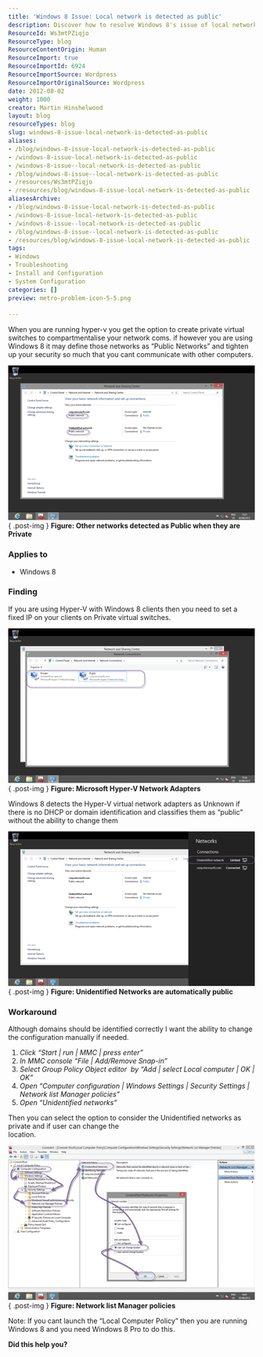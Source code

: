 ```yaml
---
title: 'Windows 8 Issue: Local network is detected as public'
description: Discover how to resolve Windows 8's issue of local networks being misidentified as public. Learn effective workarounds for Hyper-V users to enhance connectivity.
ResourceId: Ws3mtPZiqjo
ResourceType: blog
ResourceContentOrigin: Human
ResourceImport: true
ResourceImportId: 6924
ResourceImportSource: Wordpress
ResourceImportOriginalSource: Wordpress
date: 2012-08-02
weight: 1000
creator: Martin Hinshelwood
layout: blog
resourceTypes: blog
slug: windows-8-issue-local-network-is-detected-as-public
aliases:
- /blog/windows-8-issue-local-network-is-detected-as-public
- /windows-8-issue-local-network-is-detected-as-public
- /windows-8-issue--local-network-is-detected-as-public
- /blog/windows-8-issue--local-network-is-detected-as-public
- /resources/Ws3mtPZiqjo
- /resources/blog/windows-8-issue-local-network-is-detected-as-public
aliasesArchive:
- /blog/windows-8-issue-local-network-is-detected-as-public
- /windows-8-issue-local-network-is-detected-as-public
- /windows-8-issue--local-network-is-detected-as-public
- /blog/windows-8-issue--local-network-is-detected-as-public
- /resources/blog/windows-8-issue-local-network-is-detected-as-public
tags:
- Windows
- Troubleshooting
- Install and Configuration
- System Configuration
categories: []
preview: metro-problem-icon-5-5.png

---
```

When you are running hyper-v you get the option to create private virtual switches to compartmentalise your network coms. if however you are using Windows 8 it may define those networks as “Public Networks” and tighten up your security so much that you cant communicate with other computers.

[![image](images/image_thumb2-1-1.png "image")](http://blog.hinshelwood.com/files/2012/08/image3.png)  
{ .post-img }
**Figure: Other networks detected as Public when they are Private**

### Applies to

- Windows 8

### Finding

If you are using Hyper-V with Windows 8 clients then you need to set a fixed IP on your clients on Private virtual switches.

[![image](images/image_thumb3-2-2.png "image")](http://blog.hinshelwood.com/files/2012/08/image4.png)  
{ .post-img }
**Figure: Microsoft Hyper-V Network Adapters**

Windows 8 detects the Hyper-V virtual network adapters as Unknown if there is no DHCP or domain identification and classifies them as “public” without the ability to change them

[![image](images/image_thumb4-3-3.png "image")](http://blog.hinshelwood.com/files/2012/08/image5.png)  
{ .post-img }
**Figure: Unidentified Networks are automatically public**

### Workaround

Although domains should be identified correctly I want the ability to change the configuration manually if needed.

1. _Click “Start | run | MMC | press enter”_
2. _In MMC console “File | Add/Remove Snap-in”_
3. _Select Group Policy Object editor  by “Add | select Local computer | OK | OK”_
4. _Open “Computer configuration | Windows Settings | Security Settings | Network list Manager policies”_
5. _Open “Unidentified networks”_

Then you can select the option to consider the Unidentified networks as private and if user can change the  
location.

[![image](images/image_thumb5-4-4.png "image")](http://blog.hinshelwood.com/files/2012/08/image6.png)  
{ .post-img }
**Figure: Network list Manager policies**

Note: If you cant launch the “Local Computer Policy” then you are running Windows 8 and you need Windows 8 Pro to do this.

**Did this help you?**

